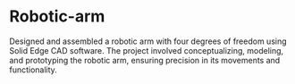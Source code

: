 # Robotic-arm
Designed and assembled a robotic arm with four degrees of freedom using Solid Edge CAD software. The project involved conceptualizing, modeling, and prototyping the robotic arm, ensuring precision in its movements and functionality.
